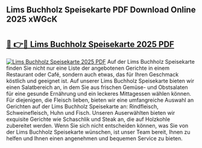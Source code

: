 ## Lims Buchholz Speisekarte PDF Download Online 2025 xWGcK

# <h2><a href="http://gc6obn.nevu.top/?p=Lims+Buchholz+Speisekarte">🔗 👉🔴 Lims Buchholz Speisekarte 2025 PDF</a></h2>

[![Lims Buchholz Speisekarte 2025 PDF](https://i.imgur.com/dBaPXMq.png)](http://gc6obn.nevu.top/?p=Lims+Buchholz+Speisekarte)
Auf der Lims Buchholz Speisekarte finden Sie nicht nur eine Liste der angebotenen Gerichte in einem Restaurant oder Café, sondern auch etwas, das für Ihren Geschmack köstlich und geeignet ist. Auf unserer Lims Buchholz Speisekarte bieten wir einen Salatbereich an, in dem Sie aus frischen Gemüse- und Obstsalaten für eine gesunde Ernährung und ein leckeres Mittagessen wählen können. Für diejenigen, die Fleisch lieben, bieten wir eine umfangreiche Auswahl an Gerichten auf der Lims Buchholz Speisekarte an: Rindfleisch, Schweinefleisch, Huhn und Fisch. Unseren Auserwählten bieten wir exquisite Gerichte wie Schaschlik und Steak an, die auf Holzkohle zubereitet werden. Wenn Sie sich nicht entscheiden können, was Sie von der Lims Buchholz Speisekarte wünschen, ist unser Team bereit, Ihnen zu helfen und Ihnen einen angenehmen und bequemen Service zu bieten.
